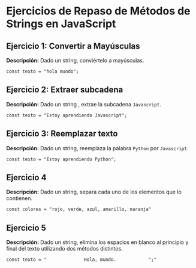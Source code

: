 # Ejercicios de Repaso de Métodos de Strings en JavaScript

## Ejercicio 1: Convertir a Mayúsculas


**Descripción:** Dado un string, conviértelo a mayúsculas.

```
const texto = "hola mundo";
```

## Ejercicio 2: Extraer subcadena


**Descripción:** Dado un string , extrae la subcadena `Javascript`.

```
const texto = "Estoy aprendiendo Javascript";
```

## Ejercicio 3: Reemplazar texto

**Descripción:** Dado un string, reemplaza la palabra `Python` por `Javascript`.

```
const texto = "Estoy aprendiendo Python";
```

## Ejercicio 4

**Descripción:** Dado un string, separa cada uno de los elementos que lo contienen.

```
const colores = "rojo, verde, azul, amarillo, naranja"
```

## Ejercicio 5

**Descripción:** Dado un string, elimina los espacios en blanco al principio y final del texto utilizando dos métodos distintos.

```
const texto = "              Hola, mundo.            ";"
```

